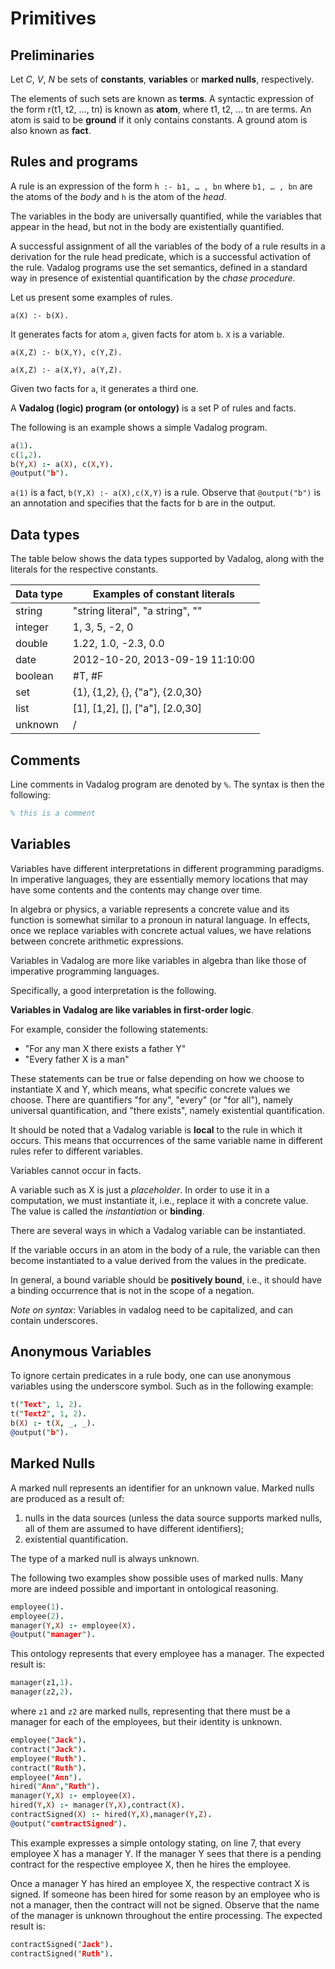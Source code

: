 # Primitives

## Preliminaries

Let _C_, _V_, _N_ be sets of **constants**, **variables** or **marked nulls**,
respectively.

The elements of such sets are known as **terms**. A syntactic expression of the
form r(t1, t2, …, tn) is known as **atom**, where t1, t2, … tn are terms. An
atom is said to be **ground** if it only contains constants. A ground atom is
also known as **fact**.

## Rules and programs

A rule is an expression of the form `h :- b1, … , bn` where `b1, … , bn` are the
atoms of the _body_ and `h` is the atom of the _head_.

The variables in the body are universally quantified, while the variables that
appear in the head, but not in the body are existentially quantified.

A successful assignment of all the variables of the body of a rule results in a
derivation for the rule head predicate, which is a successful activation of the
rule. Vadalog programs use the set semantics, defined in a standard way in
presence of existential quantification by the _chase procedure_.

Let us present some examples of rules.

```
a(X) :- b(X).
```

It generates facts for atom `a`, given facts for atom `b`. `X` is a variable.

```
a(X,Z) :- b(X,Y), c(Y,Z).
```

```
a(X,Z) :- a(X,Y), a(Y,Z).
```

Given two facts for `a`, it generates a third one.

A **Vadalog (logic) program (or ontology)** is a set P of rules and facts.

The following is an example shows a simple Vadalog program.

```prolog showLineNumbers
a(1).
c(1,2).
b(Y,X) :- a(X), c(X,Y).
@output("b").
```

`a(1)` is a fact, `b(Y,X) :- a(X),c(X,Y)` is a rule. Observe that `@output("b")`
is an annotation and specifies that the facts for b are in the output.

## Data types

The table below shows the data types supported by Vadalog, along with the
literals for the respective constants.

| Data type | Examples of constant literals             |
| --------- | ----------------------------------------- |
| string    | "string literal", "a string", ""          |
| integer   | 1, 3, 5, -2, 0                            |
| double    | 1.22, 1.0, -2.3, 0.0                      |
| date      | 2012-10-20, 2013-09-19 11:10:00           |
| boolean   | #T, #F                                    |
| set       | {1}, {1,2}, {}, {"a"}, {2.0,30}           |
| list      | \[1\], \[1,2\], \[\], \["a"\], \[2.0,30\] |
| unknown   | /                                         |

## Comments

Line comments in Vadalog program are denoted by `%`. The syntax is then the
following:

```prolog
% this is a comment
```

## Variables

Variables have different interpretations in different programming paradigms. In
imperative languages, they are essentially memory locations that may have some
contents and the contents may change over time.

In algebra or physics, a variable represents a concrete value and its function
is somewhat similar to a pronoun in natural language. In effects, once we
replace variables with concrete actual values, we have relations between
concrete arithmetic expressions.

Variables in Vadalog are more like variables in algebra than like those of
imperative programming languages.

Specifically, a good interpretation is the following.

**Variables in Vadalog are like variables in first-order logic**.

For example, consider the following statements:

- "For any man X there exists a father Y"
- "Every father X is a man"

These statements can be true or false depending on how we choose to instantiate
X and Y, which means, what specific concrete values we choose. There are
quantifiers "for any", "every" (or "for all"), namely universal quantification,
and "there exists", namely existential quantification.

It should be noted that a Vadalog variable is **local** to the rule in which it
occurs. This means that occurrences of the same variable name in different rules
refer to different variables.

Variables cannot occur in facts.

A variable such as X is just a _placeholder_. In order to use it in a
computation, we must instantiate it, i.e., replace it with a concrete value. The
value is called the _instantiation_ or **binding**.

There are several ways in which a Vadalog variable can be instantiated.

If the variable occurs in an atom in the body of a rule, the variable can then
become instantiated to a value derived from the values in the predicate.

In general, a bound variable should be **positively bound**, i.e., it should
have a binding occurrence that is not in the scope of a negation.

_Note on syntax_: Variables in vadalog need to be capitalized, and can contain
underscores.

## Anonymous Variables

To ignore certain predicates in a rule body, one can use anonymous variables
using the underscore symbol. Such as in the following example:

```prolog showLineNumbers {3}
t("Text", 1, 2).
t("Text2", 1, 2).
b(X) :- t(X, _, _).
@output("b").
```

## Marked Nulls

A marked null represents an identifier for an unknown value. Marked nulls are
produced as a result of:

1. nulls in the data sources (unless the data source supports marked nulls, all
   of them are assumed to have different identifiers);
2. existential quantification.

The type of a marked null is always unknown.

The following two examples show possible uses of marked nulls. Many more are
indeed possible and important in ontological reasoning.

```prolog showLineNumbers {3}
employee(1).
employee(2).
manager(Y,X) :- employee(X).
@output("manager").
```

This ontology represents that every employee has a manager. The expected result
is:

```prolog
manager(z1,1).
manager(z2,2).
```

where `z1` and `z2` are marked nulls, representing that there must be a manager
for each of the employees, but their identity is unknown.

```prolog showLineNumbers
employee("Jack").
contract("Jack").
employee("Ruth").
contract("Ruth").
employee("Ann").
hired("Ann","Ruth").
manager(Y,X) :- employee(X).
hired(Y,X) :- manager(Y,X),contract(X).
contractSigned(X) :- hired(Y,X),manager(Y,Z).
@output("contractSigned").
```

This example expresses a simple ontology stating, on line 7, that every employee
X has a manager Y. If the manager Y sees that there is a pending contract for
the respective employee X, then he hires the employee.

Once a manager Y has hired an employee X, the respective contract X is signed.
If someone has been hired for some reason by an employee who is not a manager,
then the contract will not be signed. Observe that the name of the manager is
unknown throughout the entire processing. The expected result is:

```prolog
contractSigned("Jack").
contractSigned("Ruth").
```
